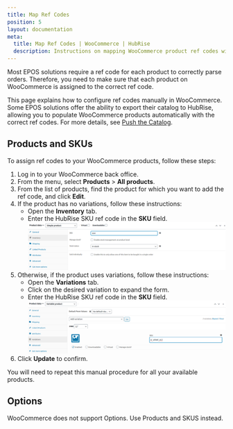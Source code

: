 ```yaml
---
title: Map Ref Codes
position: 5
layout: documentation
meta:
  title: Map Ref Codes | WooCommerce | HubRise
  description: Instructions on mapping WooCommerce product ref codes with other apps after connecting your EPOS with HubRise. Connect apps and synchronise your data.
---
```


Most EPOS solutions require a ref code for each product to correctly parse orders. Therefore, you need to make sure that each product on WooCommerce is assigned to the correct ref code.

This page explains how to configure ref codes manually in WooCommerce. Some EPOS solutions offer the ability to export their catalog to HubRise, allowing you to populate WooCommerce products automatically with the correct ref codes. For more details, see [Push the Catalog](/apps/woocommerce/push-catalog).

## Products and SKUs

To assign ref codes to your WooCommerce products, follow these steps:

1. Log in to your WooCommerce back office.
1. From the menu, select **Products** > **All products**.
1. From the list of products, find the product for which you want to add the ref code, and click **Edit**.
1. If the product has no variations, follow these instructions:
   - Open the **Inventory** tab.
   - Enter the HubRise SKU ref code in the **SKU** field.
     ![Entering the ref code in the SKU field for a WooCommerce product](../images/008-en-woocommerce-product-ref-code.png)
1. Otherwise, if the product uses variations, follow these instructions:
   - Open the **Variations** tab.
   - Click on the desired variation to expand the form.
   - Enter the HubRise SKU ref code in the **SKU** field.
     ![Entering the ref code in the SKU field for a WooCommerce variation](../images/009-en-woocommerce-variation-ref-code.png)
1. Click **Update** to confirm.

You will need to repeat this manual procedure for all your available products.

## Options

WooCommerce does not support Options. Use Products and SKUS instead.
